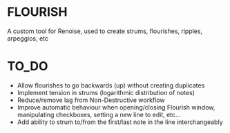 # FLOURISH
A custom tool for Renoise, used to create strums, flourishes, ripples, arpeggios, etc

# TO_DO
- Allow flourishes to go backwards (up) without creating duplicates
- Implement tension in strums (logarithmic distribution of notes)
- Reduce/remove lag from Non-Destructive workflow
- Improve automatic behaviour when opening/closing Flourish window, manipulating checkboxes, setting a new line to edit, etc...
- Add ability to strum to/from the first/last note in the line interchangeably
